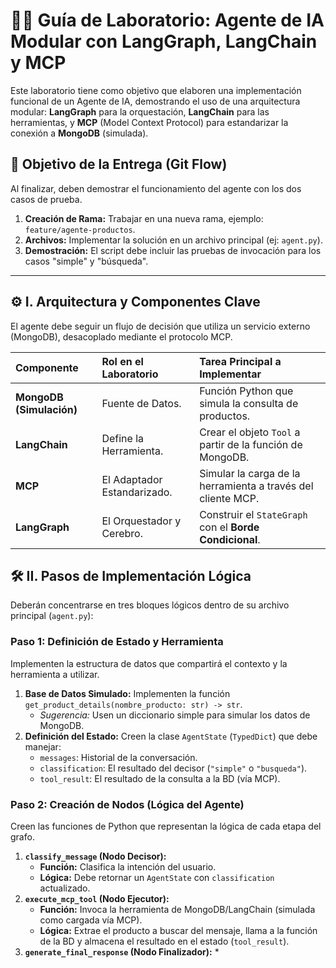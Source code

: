 # 🧑‍💻 Guía de Laboratorio: Agente de IA Modular con LangGraph, LangChain y MCP

Este laboratorio tiene como objetivo que elaboren una implementación funcional de un Agente de IA, demostrando el uso de una arquitectura modular: **LangGraph** para la orquestación, **LangChain** para las herramientas, y **MCP** (Model Context Protocol) para estandarizar la conexión a **MongoDB** (simulada).

## 🎯 Objetivo de la Entrega (Git Flow)

Al finalizar, deben demostrar el funcionamiento del agente con los dos casos de prueba.

1.  **Creación de Rama:** Trabajar en una nueva rama, ejemplo: `feature/agente-productos`.
2.  **Archivos:** Implementar la solución en un archivo principal (ej: `agent.py`).
3.  **Demostración:** El script debe incluir las pruebas de invocación para los casos "simple" y "búsqueda".

***

## ⚙️ I. Arquitectura y Componentes Clave

El agente debe seguir un flujo de decisión que utiliza un servicio externo (MongoDB), desacoplado mediante el protocolo MCP.

| Componente | Rol en el Laboratorio | Tarea Principal a Implementar |
| :--- | :--- | :--- |
| **MongoDB (Simulación)** | Fuente de Datos. | Función Python que simula la consulta de productos. |
| **LangChain** | Define la Herramienta. | Crear el objeto `Tool` a partir de la función de MongoDB. |
| **MCP** | El Adaptador Estandarizado. | Simular la carga de la herramienta a través del cliente MCP. |
| **LangGraph** | El Orquestador y Cerebro. | Construir el `StateGraph` con el **Borde Condicional**. |

## 🛠️ II. Pasos de Implementación Lógica

Deberán concentrarse en tres bloques lógicos dentro de su archivo principal (`agent.py`):

### Paso 1: Definición de Estado y Herramienta

Implementen la estructura de datos que compartirá el contexto y la herramienta a utilizar.

1.  **Base de Datos Simulado:** Implementen la función `get_product_details(nombre_producto: str) -> str`.
    * *Sugerencia:* Usen un diccionario simple para simular los datos de MongoDB.
2.  **Definición del Estado:** Creen la clase `AgentState` (`TypedDict`) que debe manejar:
    * `messages`: Historial de la conversación.
    * `classification`: El resultado del decisor (`"simple"` o `"busqueda"`).
    * `tool_result`: El resultado de la consulta a la BD (vía MCP).

### Paso 2: Creación de Nodos (Lógica del Agente)

Creen las funciones de Python que representan la lógica de cada etapa del grafo.

1.  **`classify_message` (Nodo Decisor):**
    * **Función:** Clasifica la intención del usuario.
    * **Lógica:** Debe retornar un `AgentState` con `classification` actualizado.
2.  **`execute_mcp_tool` (Nodo Ejecutor):**
    * **Función:** Invoca la herramienta de MongoDB/LangChain (simulada como cargada vía MCP).
    * **Lógica:** Extrae el producto a buscar del mensaje, llama a la función de la BD y almacena el resultado en el estado (`tool_result`).
3.  **`generate_final_response` (Nodo Finalizador):**
    *
